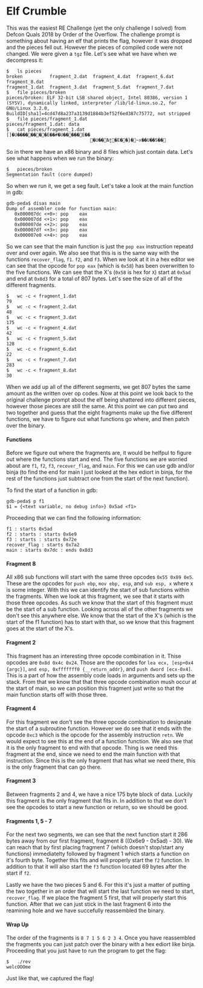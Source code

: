 # Elf Crumble

This was the easiest RE Challenge (yet the only challenge I solved) from Defcon Quals 2018 by Order of the Overflow. The challenge prompt is something about having an elf that prints the flag, however it was dropped and the pieces fell out. However the pieces of compiled code were not changed. We were given a `tgz` file. Let's see what we have when we decompress it:
```
$	ls pieces
broken          fragment_2.dat  fragment_4.dat  fragment_6.dat  fragment_8.dat
fragment_1.dat  fragment_3.dat  fragment_5.dat  fragment_7.dat
$	file pieces/broken 
pieces/broken: ELF 32-bit LSB shared object, Intel 80386, version 1 (SYSV), dynamically linked, interpreter /lib/ld-linux.so.2, for GNU/Linux 3.2.0, BuildID[sha1]=4cd47d8a237a3139d1884b3ef52f6ed387c75772, not stripped
$	file pieces/fragment_1.dat 
pieces/fragment_1.dat: data
$	cat pieces/fragment_1.dat 
[]�U��������E��#�U�����E��
                               �U��Љʈ�E��}�~א��U��S��
```

So in there we have an x86 binary and 8 files which just contain data. Let's see what happens when we run the binary:
```
$	pieces/broken 
Segmentation fault (core dumped)
```

So when we run it, we get a seg fault.  Let's take a look at the main function in gdb:
```
gdb-peda$ disas main
Dump of assembler code for function main:
   0x000007dc <+0>:	pop    eax
   0x000007dd <+1>:	pop    eax
   0x000007de <+2>:	pop    eax
   0x000007df <+3>:	pop    eax
   0x000007e0 <+4>:	pop    eax
``` 

So we can see that the main function is just the `pop eax` instruction repeatd over and over again. We also see that this is is the same way with the functions `recover_flag`, `f1`. `f2`, and `f3`. When we look at it in a hex editor we can see that the opcode for `pop eax` (which is `0x58`) has been overwritten to the five functions. We can see that the X's (`0x58` is hex for `X`) start at `0x5ad` and end at `0x8d3` for a total of 807 bytes. Let's see the size of all of the different fragments.

```
$	wc -c < fragment_1.dat 
79
$	wc -c < fragment_2.dat 
48
$	wc -c < fragment_3.dat 
175
$	wc -c < fragment_4.dat 
42
$	wc -c < fragment_5.dat 
128
$	wc -c < fragment_6.dat 
22
$	wc -c < fragment_7.dat 
283
$	wc -c < fragment_8.dat 
30
```

When we add up all of the different segments, we get 807 bytes the same amount as the written over op codes. Now at this point we look back to the original challenge prompt about the elf being shattered into different pieces, however those pieces are still the same. At this point we can put two and two together and guess that the eight fragments make up the five different functions, we have to figure out what functions go where, and then patch over the binary.

#### Functions

Before we figure out where the fragments are, it would be helfpul to figure out where the functions start and end. The five functions we are worried about are `f1`, `f2`, `f3`, `recover_flag`, and `main`. For this we can use gdb and/or binja (to find the end for main I just looked at the hex ediort in binja, for the rest of the functions just subtract one from the start of the next function).

To find the start of a function in gdb:
```
gdb-peda$ p f1
$1 = {<text variable, no debug info>} 0x5ad <f1>
```

Proceeding that we can find the following information:
```
f1 : starts 0x5ad 
f2 : starts : starts 0x6e9 
f3 : starts : starts 0x72e
recover_flag : starts 0x7a2
main : starts 0x7dc : ends 0x8d3
``` 

#### Fragment 8

All x86 sub functions will start with the same three opcodes `0x55 0x89 0e5`. These are the opcodes for `push ebp`, `mov ebp, esp`, and `sub esp, x` where x is some integer. With this we can identify the start of sub functions within the fragments. When we look at this fragment, we see that it starts with those three opcodes. As such we know that the start of this fragment must be the start of a sub function. Looking across all of the other fragments we don't see this anywhere else. We know that the start of the X's (which is the start of the f1 function) has to start with that, so we know that this fragment goes at the start of the X's.

#### Fragment 2

This fragment has an interesting three opcode combination in it. Thise opcodes are `0x8d 0x4c 0x24`. Those are the opcodes for `lea ecx, [esp+0x4 {argc}]`, `and esp, 0xfffffff0 {__return_addr}`, and `push dword [ecx-0x4]`. This is a part of how the assembly code loads in arguments and sets up the stack. From that we know that that three opcode combination mush occur at the start of main, so we can position this fragment just write so that the main function starts off with those three.

#### Fragment 4

For this fragment we don't see the three opcode combination to designate the start of a subroutine function. However we do see that it ends with the opcode `0xc3` which is the opcode for the assembly instruction `retn`. We would expect to see this at the end of a function function. We also see that it is the only fragment to end with that opcode. Thing is we need this fragment at the end, since we need to end the main function with that instruction. Since this is the only fragment that has what we need there, this is the only fragment that can go there.

#### Fragment 3

Between fragments 2 and 4, we have a nice 175 byte block of data. Luckily this fragment is the only fragment that fits in. In addition to that we don't see the opcodes to start a new function or return, so we should be good.

#### Fragments 1, 5 - 7

For the next two segments, we can see that the next function start it 286 bytes away from our first fragment, fragment 8 ((0x6e9 - 0x5ad) - 30). We can reach that by first placing fragment 7 (which doesn't stop/start any functions) immediatelty followed by fragment 1 which starts a function on it's fourth byte. Together this fits and will properly start the `f2` function. In addition to that it will also start the `f3` function located 69 bytes after the start if `f2`.

Lastly we have the two pieces 5 and 6. For this it's just a matter of putting the two together in an order that will start the last function we need to start, `recover_flag`. If we place the fragment 5 first, that will properly start this function. After that we can just stick in the last fragment 6 into the reamining hole and we have succefully reassembled the binary.

#### Wrap Up

The order of the fragments is `8 7 1 5 6 2 3 4`. Once you have reassembled the fragments you can just patch over the binary with a hex ediort like binja. Proceeding that you just have to run the program to get the flag:
```
$	./rev 
welcOOOme
```

Just like that, we captured the flag!
